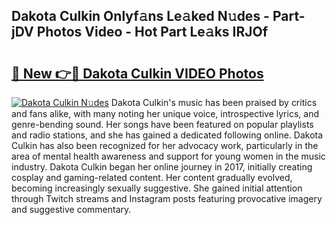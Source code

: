 ## Dakota Culkin Onlyf𝚊ns Le𝚊ked N𝚞des - Part-jDV Photos Video - Hot Part Le𝚊ks IRJOf

# <h2><a href="http://ab51912.deff.icu/?id=Dakota+Culkin">🔗 New 👉🔴 Dakota Culkin VIDEO Photos</a></h2>

[![Dakota Culkin N𝚞des](https://i.imgur.com/rIISA9y.gif)](http://ab51912.deff.icu/?id=Dakota+Culkin)
Dakota Culkin's music has been praised by critics and fans alike, with many noting her unique voice, introspective lyrics, and genre-bending sound. Her songs have been featured on popular playlists and radio stations, and she has gained a dedicated following online. Dakota Culkin has also been recognized for her advocacy work, particularly in the area of mental health awareness and support for young women in the music industry. Dakota Culkin began her online journey in 2017, initially creating cosplay and gaming-related content. Her content gradually evolved, becoming increasingly sexually suggestive. She gained initial attention through Twitch streams and Instagram posts featuring provocative imagery and suggestive commentary.
